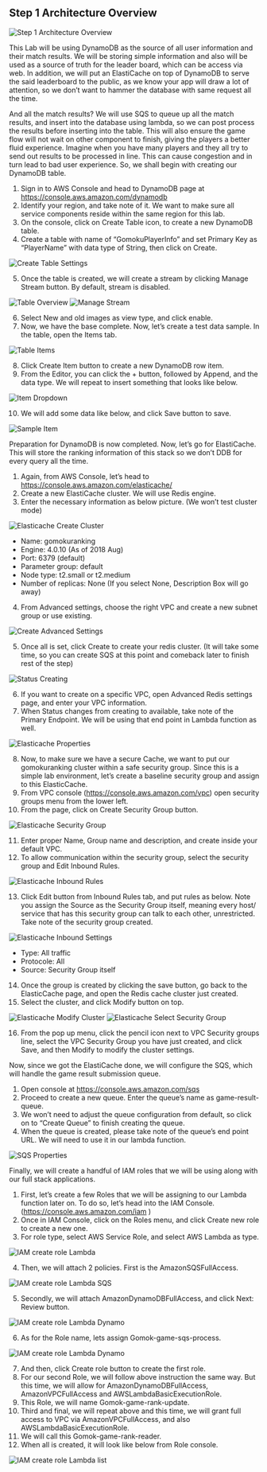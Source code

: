 ## Step 1 Architecture Overview
![Step 1 Architecture Overview](./gomoku_arch_step_1.png)

This Lab will be using DynamoDB as the source of all user information and their match results. We will be storing simple information and also will be used as a source of truth for the leader board, which can be access via web. In addition, we will put an ElastiCache on top of DynamoDB to serve the said leaderboard to the public, as we know your app will draw a lot of attention, so we don’t want to hammer the database with same request all the time. 

And all the match results? We will use SQS to queue up all the match results, and insert into the database using lambda, so we can post process the results before inserting into the table. This will also ensure the game flow will not wait on other component to finish, giving the players a better fluid experience. Imagine when you have many players and they all try to send out results to be processed in line. This can cause congestion and in turn lead to bad user experience.
So, we shall begin with creating our DynamoDB table. 
1.	Sign in to AWS Console and head to DynamoDB page at https://console.aws.amazon.com/dynamodb
2.	Identify your region, and take note of it. We want to make sure all service components reside within the same region for this lab.
3.	On the console, click on Create Table icon, to create a new DynamoDB table.
4.	Create a table with name of “GomokuPlayerInfo” and set Primary Key as “PlayerName” with data type of String, then click on Create.

![Create Table Settings](./dynamo_create_table.png)
 
5.	Once the table is created, we will create a stream by clicking Manage Stream button. By default, stream is disabled. 

![Table Overview](./dynamo_table_overview.png)
![Manage Stream](./dynamo_manage_stream_setting.png)

6.	Select New and old images as view type, and click enable.
7.	Now, we have the base complete. Now, let’s create a test data sample. In the table, open the Items tab.

![Table Items](./dynamo_table_items.png)

8.	Click Create Item button to create a new DynamoDB row item.
9.	From the Editor, you can click the + button, followed by Append, and the data type. We will repeat to insert something that looks like below.

![Item Dropdown](./dynamo_create_item_dropdown.png)

10.	 We will add some data like below, and click Save button to save.

![Sample Item](./dynamo_sample_item.png)

Preparation for DynamoDB is now completed. Now, let’s go for ElastiCache. This will store the ranking information of this stack so we don’t DDB for every query all the time.

1.	Again, from AWS Console, let’s head to https://console.aws.amazon.com/elasticache/
2.	Create a new ElastiCache cluster. We will use Redis engine.
3.	Enter the necessary information as below picture. (We won’t test cluster mode)

![Elasticache Create Cluster](./elasticache_create_cluster.png)

- Name: gomokuranking
- Engine: 4.0.10 (As of 2018 Aug)
- Port: 6379 (default)
- Parameter group: default 
- Node type: t2.small or t2.medium
- Number of replicas: None (If you select None, Description Box will go away)

4.	From Advanced settings, choose the right VPC and create a new subnet group or use existing. 

![Create Advanced Settings](./elasticache_create_advanced_settings.png)

5.	Once all is set, click Create to create your redis cluster. (It will take some time, so you can create SQS at this point and comeback later to finish rest of the step)

![Status Creating](./elasticache_creating.png)

6.	If you want to create on a specific VPC, open Advanced Redis settings page, and enter your VPC information.
7.	When Status changes from creating to available, take note of the Primary Endpoint. We will be using that end point in Lambda function as well.

![Elasticache Properties](./elasticache_properties.png)

8.	Now, to make sure we have a secure Cache, we want to put our gomokuranking cluster within a safe security group. Since this is a simple lab environment, let’s create a baseline security group and assign to this ElasticCache.
9.	From VPC console (https://console.aws.amazon.com/vpc) open security groups menu from the lower left.
10.	From the page, click on Create Security Group button.

![Elasticache Security Group](./elasticache_create_security_group.png)

11.	Enter proper Name, Group name and description, and create inside your default VPC.
12.	To allow communication within the security group, select the security group and Edit Inbound Rules.

![Elasticache Inbound Rules](./elasticache_inbound_tab.png)

13.	Click Edit button from Inbound Rules tab, and put rules as below. Note you assign the Source as the Security Group itself, meaning every host/ service that has this security group can talk to each other, unrestricted. Take note of the security group created.

![Elasticache Inbound Settings](./elasticache_inbound_setting.png)

- Type: All traffic
- Protocole: All
- Source: Security Group itself

14.	Once the group is created by clicking the save button, go back to the ElasticCache page, and open the Redis cache cluster just created.
15.	Select the cluster, and click Modify button on top.

![Elasticache Modify Cluster](./elasticache_modify.png)
![Elasticache Select Security Group](./elasticache_select_security_group.png)

16.	From the pop up menu, click the pencil icon next to VPC Security groups line, select the VPC Security Group you have just created, and click Save, and then Modify to modify the cluster settings. 

Now, since we got the ElastiCache done, we will configure the SQS, which will handle the game result submission queue.

1.	Open console at https://console.aws.amazon.com/sqs
2.	Proceed to create a new queue. Enter the queue’s name as game-result-queue.
3.	We won’t need to adjust the queue configuration from default, so click on to “Create Queue” to finish creating the queue.
4.	When the queue is created, please take note of the queue’s end point URL. We will need to use it in our lambda function.

![SQS Properties](./sqs_properties.png)

Finally, we will create a handful of IAM roles that we will be using along with our full stack applications.
1.	First, let’s create a few Roles that we will be assigning to our Lambda function later on. To do so, let’s head into the IAM Console. (https://console.aws.amazon.com/iam )
2.	Once in IAM Console, click on the Roles menu, and click Create new role to create a new one.
3.	For role type, select AWS Service Role, and select AWS Lambda as type.

![IAM create role Lambda](./iam_create_role_lambda.png)

4.	Then, we will attach 2 policies. First is the AmazonSQSFullAccess.

![IAM create role Lambda SQS](./iam_create_role_lambda_sqs.png)

5.	Secondly, we will attach AmazonDynamoDBFullAccess, and click Next: Review button.

![IAM create role Lambda Dynamo](./iam_create_role_lambda_dynamo.png)

6.	As for the Role name, lets assign Gomok-game-sqs-process.

![IAM create role Lambda Dynamo](./iam_create_role_lambda_review.png)

7.	And then, click Create role button to create the first role.
8.	For our second Role, we will follow above instruction the same way. But this time, we will allow for AmazonDynamoDBFullAccess, AmazonVPCFullAccess and AWSLambdaBasicExecutionRole.
9.	This Role, we will name Gomok-game-rank-update.
10.	Third and final, we will repeat above and this time, we will grant full access to VPC via AmazonVPCFullAccess, and also AWSLambdaBasicExecutionRole.
11.	We will call this Gomok-game-rank-reader.
12.	When all is created, it will look like below from Role console.

![IAM create role Lambda list](./iam_create_role_lambda_list.png)